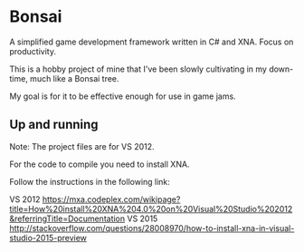# Bonsai

A simplified game development framework written in C# and XNA. Focus on productivity. 

This is a hobby project of mine that I've been slowly cultivating in my down-time, much like a Bonsai tree. 

My goal is for it to be effective enough for use in game jams.

## Up and running

Note: The project files are for VS 2012.

For the code to compile you need to install XNA.

Follow the instructions in the following link:

VS 2012
https://mxa.codeplex.com/wikipage?title=How%20install%20XNA%204.0%20on%20Visual%20Studio%202012&referringTitle=Documentation
VS 2015
http://stackoverflow.com/questions/28008970/how-to-install-xna-in-visual-studio-2015-preview


